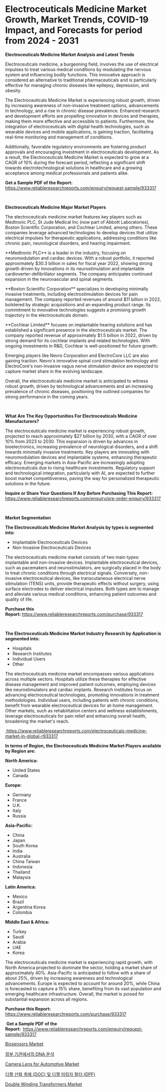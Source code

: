 <p><h1>Electroceuticals Medicine Market Growth, Market Trends, COVID-19 Impact, and Forecasts for period from 2024 - 2031</h1></p><p><strong>Electroceuticals Medicine Market Analysis and Latest Trends</strong></p>
<p><p>Electroceuticals medicine, a burgeoning field, involves the use of electrical impulses to treat various medical conditions by modulating the nervous system and influencing bodily functions. This innovative approach is considered an alternative to traditional pharmaceuticals and is particularly effective for managing chronic diseases like epilepsy, depression, and obesity.</p><p>The Electroceuticals Medicine Market is experiencing robust growth, driven by increasing awareness of non-invasive treatment options, advancements in technology, and a rise in chronic disease prevalence. Enhanced research and development efforts are propelling innovation in devices and therapies, making them more effective and accessible to patients. Furthermore, the integration of electroceuticals with digital health technologies, such as wearable devices and mobile applications, is gaining traction, facilitating real-time monitoring and management of conditions.</p><p>Additionally, favorable regulatory environments are fostering product approvals and encouraging investment in electroceuticals development. As a result, the Electroceuticals Medicine Market is expected to grow at a CAGR of 10% during the forecast period, reflecting a significant shift towards electrotechnological solutions in healthcare and a growing acceptance among medical professionals and patients alike.</p></p>
<p><strong>Get a Sample PDF of the Report:&nbsp;</strong> <a href="https://www.reliableresearchreports.com/enquiry/request-sample/933317">https://www.reliableresearchreports.com/enquiry/request-sample/933317</a></p>
<p>&nbsp;</p>
<p><strong>Electroceuticals Medicine Major Market Players</strong></p>
<p><p>The electroceuticals medicine market features key players such as Medtronic PLC, St Jude Medical Inc (now part of Abbott Laboratories), Boston Scientific Corporation, and Cochlear Limited, among others. These companies leverage advanced technologies to develop devices that utilize electrical impulses for therapeutic applications, addressing conditions like chronic pain, neurological disorders, and hearing impairment.</p><p>**Medtronic PLC** is a leader in the industry, focusing on neuromodulation and cardiac devices. With a robust portfolio, it reported approximately $30.3 billion in sales for fiscal year 2022, showing strong growth driven by innovations in its neurostimulation and implantable cardioverter-defibrillator segments. The company anticipates continued expansion in the neurovascular and spinal segments.</p><p>**Boston Scientific Corporation** specializes in developing minimally invasive treatments, including electrostimulation devices for pain management. The company reported revenues of around $11 billion in 2022, bolstered by strategic acquisitions and an expanding product range. Its commitment to innovative technologies suggests a promising growth trajectory in the electroceuticals domain.</p><p>**Cochlear Limited** focuses on implantable hearing solutions and has established a significant presence in the electroceuticals market. The company reported revenue of approximately $1.5 billion in 2022, driven by strong demand for its cochlear implants and related technologies. With ongoing investments in R&D, Cochlear is well-positioned for future growth.</p><p>Emerging players like Nevro Corporation and ElectroCore LLC are also gaining traction. Nevro's innovative spinal cord stimulation technology and ElectroCore's non-invasive vagus nerve stimulation device are expected to capture market share in the evolving landscape.</p><p>Overall, the electroceuticals medicine market is anticipated to witness robust growth, driven by technological advancements and an increasing prevalence of chronic diseases, positioning the outlined companies for strong performance in the coming years.</p></p>
<p>&nbsp;</p>
<p><strong>What Are The Key Opportunities For Electroceuticals Medicine Manufacturers?</strong></p>
<p><p>The electroceuticals medicine market is experiencing robust growth, projected to reach approximately $27 billion by 2030, with a CAGR of over 10% from 2023 to 2030. This expansion is driven by advances in bioelectronics, increasing prevalence of neurological disorders, and a shift towards minimally invasive treatments. Key players are innovating with neuromodulation devices and implantable systems, enhancing therapeutic efficacy. Emerging markets in Asia-Pacific are increasingly adopting electroceuticals due to rising healthcare investments. Regulatory support and technological integration, particularly with AI, are expected to further boost market competitiveness, paving the way for personalized therapeutic solutions in the future.</p></p>
<p><strong>Inquire or Share Your Questions If Any Before Purchasing This Report:</strong> <a href="https://www.reliableresearchreports.com/enquiry/pre-order-enquiry/933317">https://www.reliableresearchreports.com/enquiry/pre-order-enquiry/933317</a></p>
<p>&nbsp;</p>
<p><strong>Market Segmentation</strong></p>
<p><strong>The Electroceuticals Medicine Market Analysis by types is segmented into:</strong></p>
<p><ul><li>Implantable Electroceuticals Devices</li><li>Non-Invasive Electroceuticals Devices</li></ul></p>
<p><p>The electroceuticals medicine market consists of two main types: implantable and non-invasive devices. Implantable electroceutical devices, such as pacemakers and neurostimulators, are surgically placed in the body to treat chronic conditions through electrical signals. Conversely, non-invasive electroceutical devices, like transcutaneous electrical nerve stimulation (TENS) units, provide therapeutic effects without surgery, using surface electrodes to deliver electrical impulses. Both types aim to manage and alleviate various medical conditions, enhancing patient outcomes and quality of life.</p></p>
<p><strong>Purchase this Report:&nbsp;</strong><a href="https://www.reliableresearchreports.com/purchase/933317">https://www.reliableresearchreports.com/purchase/933317</a></p>
<p>&nbsp;</p>
<p><strong>The Electroceuticals Medicine Market Industry Research by Application is segmented into:</strong></p>
<p><ul><li>Hospitals</li><li>Research Institutes</li><li>Individual Users</li><li>Other</li></ul></p>
<p><p>The electroceuticals medicine market encompasses various applications across multiple sectors. Hospitals utilize these therapies for effective disease management and improved patient outcomes, employing devices like neurostimulators and cardiac implants. Research institutes focus on advancing electroceutical technologies, promoting innovations in treatment methodologies. Individual users, including patients with chronic conditions, benefit from wearable electroceutical devices for at-home management. Other markets, such as rehabilitation centers and wellness establishments, leverage electroceuticals for pain relief and enhancing overall health, broadening the market's reach.</p></p>
<p><a href="https://www.reliableresearchreports.com/electroceuticals-medicine-market-in-global-r933317">&nbsp;https://www.reliableresearchreports.com/electroceuticals-medicine-market-in-global-r933317</a></p>
<p><strong>In terms of Region, the Electroceuticals Medicine Market Players available by Region are:</strong></p>
<p>
    <p> <strong> North America: </strong>
        <ul>
            <li>United States</li>
            <li>Canada</li>
        </ul>
        </p> 
    <p> <strong> Europe: </strong>
        <ul>
            <li>Germany</li>
            <li>France</li>
            <li>U.K.</li>
            <li>Italy</li>
            <li>Russia</li>
        </ul>
        </p> 
    <p> <strong> Asia-Pacific: </strong>
        <ul>
            <li>China</li>
            <li>Japan</li>
            <li>South Korea</li>
            <li>India</li>
            <li>Australia</li>
            <li>China Taiwan</li>
            <li>Indonesia</li>
            <li>Thailand</li>
            <li>Malaysia</li>
        </ul>
        </p> 
    <p> <strong> Latin America: </strong>
        <ul>
            <li>Mexico</li>
            <li>Brazil</li>
            <li>Argentina Korea</li>
            <li>Colombia</li>
        </ul>
        </p> 
    <p> <strong> Middle East & Africa: </strong>
        <ul>
            <li>Turkey</li>
            <li>Saudi</li>
            <li>Arabia</li>
            <li>UAE</li>
            <li>Korea</li>
        </ul>
    </p>
    </p>
<p><p>The electroceuticals medicine market is experiencing rapid growth, with North America projected to dominate the sector, holding a market share of approximately 40%. Asia-Pacific is anticipated to follow with a share of about 25%, driven by increasing awareness and technological advancements. Europe is expected to account for around 20%, while China is forecasted to capture a 15% share, benefiting from its vast population and emerging healthcare infrastructure. Overall, the market is poised for substantial expansion across all regions.</p></p>
<p><strong>Purchase this Report: </strong><a href="https://www.reliableresearchreports.com/purchase/933317">https://www.reliableresearchreports.com/purchase/933317</a></p>
<p>&nbsp;<strong>Get a Sample PDF of the Report:&nbsp;&nbsp;</strong><a href="https://www.reliableresearchreports.com/enquiry/request-sample/933317">https://www.reliableresearchreports.com/enquiry/request-sample/933317</a></p>
<p><strong></strong></p>
<p><p><a href="https://medium.com/@jarredmertz12/the-market-study-covers-the-biosensors-market-across-various-segments-6c4ca9769d86">Biosensors Market</a></p><p><a href="https://medium.com/@trevorkruvalis5678/%EC%84%B8%EA%B3%84-dna-analysis-in-government-market-%EC%9D%80-2024%EC%97%90%EC%84%9C-2031%EB%A1%9C-%EC%97%B0%ED%8F%89%EA%B7%A0-%EC%A6%9D%EA%B0%80%EC%9C%A8%EC%9D%84-%EB%B3%B4%EC%9D%BC-%EA%B2%83%EC%9C%BC%EB%A1%9C-%EC%98%88%EC%83%81%EB%90%A9%EB%8B%88%EB%8B%A4-c7543b57af80">정부 기관에서의 DNA 분석</a></p><p><a href="https://issuu.com/reportprime-2/docs/camera-lens-for-automotive-market-s_97a6f174fbe9dd">Camera Lens for Automotive Market</a></p><p><a href="https://medium.com/@trevorkruvalis5678/%EC%84%B8%EA%B3%84-diesel-oxidation-catalyst-doc-and-diesel-particulate-filter-dpf-market-%EC%9D%80-2024%EC%97%90%EC%84%9C-2031%EB%A1%9C-%EC%97%B0%ED%8F%89%EA%B7%A0-99782191bed5">디젤 산화 촉매 (DOC) 및 디젤 미립자 필터 (DPF)</a></p><p><a href="https://github.com/kathiestrine5ty/Market-Research-Report-List-1/blob/main/double-winding-transformers-market.md">Double Winding Transformers Market</a></p></p>